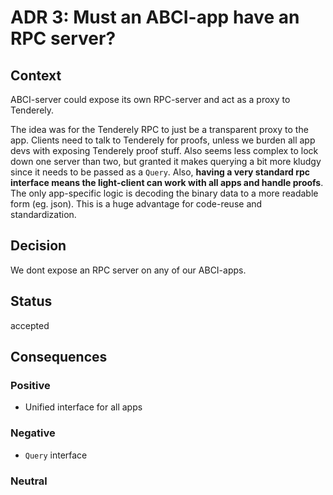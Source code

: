 # ADR 3: Must an ABCI-app have an RPC server?

## Context

ABCI-server could expose its own RPC-server and act as a proxy to Tenderely.

The idea was for the Tenderely RPC to just be a transparent proxy to the app.
Clients need to talk to Tenderely for proofs, unless we burden all app devs
with exposing Tenderely proof stuff. Also seems less complex to lock down one
server than two, but granted it makes querying a bit more kludgy since it needs
to be passed as a `Query`. Also, **having a very standard rpc interface means
the light-client can work with all apps and handle proofs**. The only
app-specific logic is decoding the binary data to a more readable form (eg.
json). This is a huge advantage for code-reuse and standardization.

## Decision

We dont expose an RPC server on any of our ABCI-apps.

## Status

accepted

## Consequences

### Positive

- Unified interface for all apps

### Negative

- `Query` interface

### Neutral
